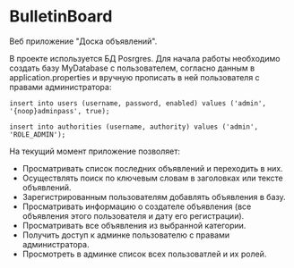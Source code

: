 # BulletinBoard
 Веб приложение "Доска объявлений". 
 
 В проекте используется БД Posrgres. Для начала работы необходимо создать базу MyDatabase с пользователем, согласно данным в application.properties и вручную прописать в ней пользователя с правами администратора: 
 ```
 insert into users (username, password, enabled) values ('admin', '{noop}adminpass', true);
 ```
 ```
 insert into authorities (username, authority) values ('admin', 'ROLE_ADMIN');
 ```
 На текущий момент приложение позволяет:
 * Просматривать список последних объявлений и переходить в них.
 * Осуществлять поиск по ключевым словам в заголовках или тексте объявлений.
 * Зарегистрированным пользователям добавлять объявления в базу.
 * Просматривать информацию о создателе объявления (все объявления этого пользователя и дату его регистрации).
 * Просматривать все объявления из выбранной категории.
 * Получить доступ к админке пользователю с правами администратора.
 * Просмотреть в админке список всех пользоватлей и их ролей.
 
